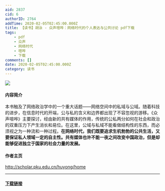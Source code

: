 ```yaml
---
aid: 2837
cid: 6
authorID: 2764
addTime: 2020-02-05T02:45:00.000Z
title: 【读书】胡泳 - 众声喧哗：网络时代的个人表达与公共讨论 pdf下载
tags:
    - pdf
    - 众声
    - 网络时代
    - 喧哗
    - 下载
comments: []
date: 2020-02-05T02:45:00.000Z
category: 读书
---
```


![](http://93.174.95.29/covers/2465000/3f01c4ab54b37cca0864bc44f9ec00bb-g.jpg)

#### [](#%E5%86%85%E5%AE%B9%E7%AE%80%E4%BB%8B)内容简介

本书触及了网络政治学中的一个重大话题——网络空间中的私域与公域。随着科技的进步，在信息时代的开端，公与私的含义和边界都出现了不容忽视的游移。《众声喧哗》主要探讨，经由新的共有媒体的作用，传统的公私两分如何在社会和政治的双重压力下产生消长和易位。在这里，公域与私域不能看做结构性的东西，而必须视之为一种流和一种过程。**在网络时代，我们既要追求生机勃勃的公共生活，又要保证私人领域一定的自主性。共有媒体也许不能一夜之间改变中国政治，但是却能够促进独立于国家的社会力量的发展。**

#### [](#%E4%BD%9C%E8%80%85%E4%B8%BB%E9%A1%B5)作者主页

http://scholar.pku.edu.cn/huyong/home

* * *

#### [](#%E4%B8%8B%E8%BD%BD%E9%93%BE%E6%8E%A5)[下载链接](http://93.174.95.29/_ads/3F01C4AB54B37CCA0864BC44F9EC00BB)
